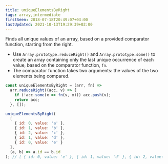 ```yaml
---
title: uniqueElementsByRight
tags: array,intermediate
firstSeen: 2018-07-18T20:49:07+03:00
lastUpdated: 2021-10-13T19:29:39+02:00
---
```


Finds all unique values of an array, based on a provided comparator function, starting from the right.

- Use `Array.prototype.reduceRight()` and `Array.prototype.some()` to create an array containing only the last unique occurrence of each value, based on the comparator function, `fn`.
- The comparator function takes two arguments: the values of the two elements being compared.

```js
const uniqueElementsByRight = (arr, fn) =>
  arr.reduceRight((acc, v) => {
    if (!acc.some(x => fn(v, x))) acc.push(v);
    return acc;
  }, []);
```

```js
uniqueElementsByRight(
  [
    { id: 0, value: 'a' },
    { id: 1, value: 'b' },
    { id: 2, value: 'c' },
    { id: 1, value: 'd' },
    { id: 0, value: 'e' }
  ],
  (a, b) => a.id == b.id
); // [ { id: 0, value: 'e' }, { id: 1, value: 'd' }, { id: 2, value: 'c' } ]
```
